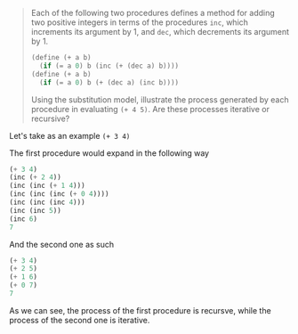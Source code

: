 > Each of the following two procedures defines a method for adding two positive
> integers in terms of the procedures `inc`, which increments its argument by 1,
> and `dec`, which decrements its argument by 1.
> ```scheme
> (define (+ a b)
>   (if (= a 0) b (inc (+ (dec a) b))))
> (define (+ a b)
>   (if (= a 0) b (+ (dec a) (inc b))))
> ```
> Using the substitution model, illustrate the process generated by each
> procedure in evaluating `(+ 4 5)`. Are these processes iterative or recursive?

Let's take as an example `(+ 3 4)`

The first procedure would expand in the following way

```scheme 
(+ 3 4)
(inc (+ 2 4))
(inc (inc (+ 1 4)))
(inc (inc (inc (+ 0 4))))
(inc (inc (inc 4)))
(inc (inc 5))
(inc 6)
7
```

And the second one as such

```scheme 
(+ 3 4)
(+ 2 5)
(+ 1 6)
(+ 0 7)
7
```

As we can see, the process of the first procedure is recursve, while the process of the second one is iterative.


